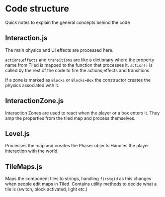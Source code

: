 # Code structure
Quick notes to explain the general concepts behind the code

## Interaction.js
The main physics and UI effects are processed here.

`actions`,`effects` and `transitions` are like a dictionary where the property name from Tiled is mapped to the function that processes it.
`action()` is called by the rest of the code to fire the actions,effects and transitions.

If a zone is marked as `Blocks` or `Blocks=Box` the constructor creates the physics associated with it.

## InteractionZone.js
Interaction Zones are used to react when the player or a box enters it. They amp the properties from the tiled map and process themselves.

## Level.js
Processes the map and creates the Phaser objects
Handles the player interaction with the world.

## TileMaps.js
Maps the component tiles to strings, handling `firstgid` as this changes when people edit maps in Tiled.
Contains utility methods to decide what a tile is (switch, block activated, light etc.)